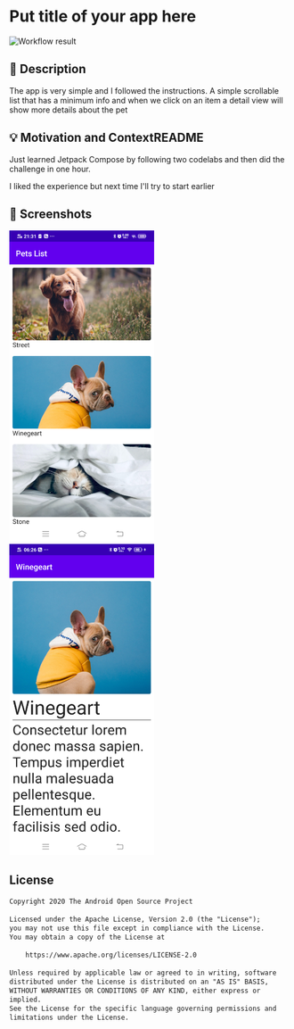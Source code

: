 # Put title of your app here

<!--- Replace <OWNER> with your Github Username and <REPOSITORY> with the name of your repository. -->
<!--- You can find both of these in the url bar when you open your repository in github. -->
![Workflow result](https://github.com/jabouzi/PetsAdoptionChallenge/workflows/Check/badge.svg)


## :scroll: Description
<!--- Describe your app in one or two sentences -->
The app is very simple and I followed the instructions. A simple scrollable list that has a minimum info and when we click on an item a detail view will show more details about the pet

## :bulb: Motivation and ContextREADME
<!--- Optionally point readers to interesting parts of your submission. -->
<!--- What are you especially proud of? -->
Just learned Jetpack Compose by following two codelabs and then did the challenge in one hour. 

I liked the experience but next time I'll try to start earlier

## :camera_flash: Screenshots
<!-- You can add more screenshots here if you like -->
<img src="/results/screenshot_1.png" width="260">&emsp;<img src="/results/screenshot_2.png" width="260">

## License
```
Copyright 2020 The Android Open Source Project

Licensed under the Apache License, Version 2.0 (the "License");
you may not use this file except in compliance with the License.
You may obtain a copy of the License at

    https://www.apache.org/licenses/LICENSE-2.0

Unless required by applicable law or agreed to in writing, software
distributed under the License is distributed on an "AS IS" BASIS,
WITHOUT WARRANTIES OR CONDITIONS OF ANY KIND, either express or implied.
See the License for the specific language governing permissions and
limitations under the License.
```